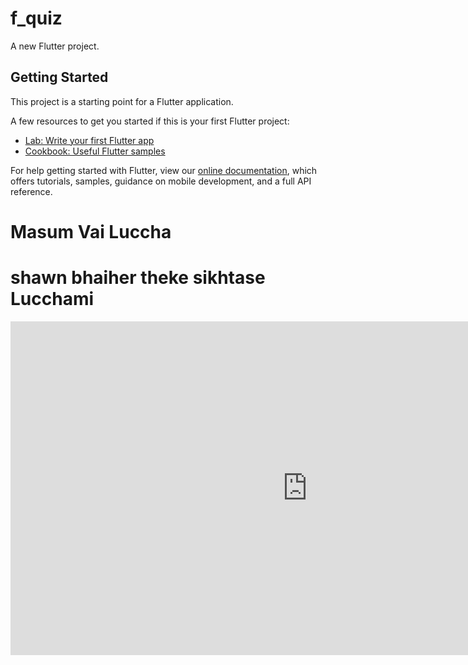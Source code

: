# f_quiz

A new Flutter project.

## Getting Started

This project is a starting point for a Flutter application.

A few resources to get you started if this is your first Flutter project:

- [Lab: Write your first Flutter app](https://flutter.dev/docs/get-started/codelab)
- [Cookbook: Useful Flutter samples](https://flutter.dev/docs/cookbook)

For help getting started with Flutter, view our
[online documentation](https://flutter.dev/docs), which offers tutorials,
samples, guidance on mobile development, and a full API reference.

<h1>Masum Vai Luccha</h1>
<h1>shawn bhaiher  theke sikhtase  Lucchami</h1>
<iframe width="949" height="534" src="https://www.youtube.com/embed/w3Wluvzoggg" title="YouTube video player" frameborder="0" allow="accelerometer; autoplay; clipboard-write; encrypted-media; gyroscope; picture-in-picture" allowfullscreen></iframe>